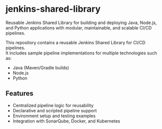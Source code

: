 # jenkins-shared-library
Reusable Jenkins Shared Library for building and deploying Java, Node.js, and Python applications with modular, maintainable, and scalable CI/CD pipelines.

This repository contains a reusable Jenkins Shared Library for CI/CD pipelines.  
It includes sample pipeline implementations for multiple technologies such as:
- Java (Maven/Gradle builds)
- Node.js
- Python

## Features
- Centralized pipeline logic for reusability
- Declarative and scripted pipeline support
- Environment setup and testing examples
- Integration with SonarQube, Docker, and Kubernetes
